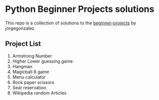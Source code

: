 # Python Beginner Projects solutions

This repo is a collection of solutions to the [beginner-projects](https://github.com/jorgegonzalez/beginner-projects) 
by jorgegonzalez.

## Project List
1. Armstrong Number
2. Higher Lower guessing game
3. Hangman
4. Magicball 8 game
5. Menu calculator
6. Rock paper scissors
7. Seat reservation
8. Wikipedia random Articles


 <!--- 
 Projects solutions to learn from:
1. https://github.com/mattcarmody/r-Beginner-Projects
2. https://github.com/jclane/beginner-project-solutions
3. https://github.com/yaizkazani/yaizkazani/tree/master/jorgegonzales_py_practice
 --->